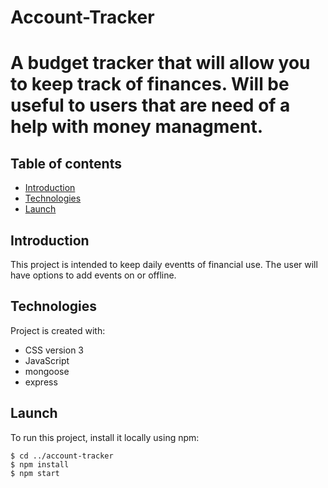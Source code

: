 # Account-Tracker


# A budget tracker that will allow you to keep track of finances.  Will be useful to users that are need of a help with money managment.

## Table of contents
* [Introduction](#Introduction) 
* [Technologies](#Technologies) 
* [Launch](#Launch) 

## Introduction
This project is intended to keep daily eventts of financial use.  The user will have options to add events on or offline.
## Technologies 
Project is created with: 
* CSS version 3
* JavaScript
* mongoose
* express

 ## Launch  
To run this project, install it locally using npm: 

``` 
$ cd ../account-tracker
$ npm install 
$ npm start 